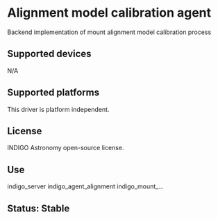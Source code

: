 # Alignment model calibration agent

Backend implementation of mount alignment model calibration process

## Supported devices

N/A

## Supported platforms

This driver is platform independent.

## License

INDIGO Astronomy open-source license.

## Use

indigo_server indigo_agent_alignment indigo_mount_...

## Status: Stable
